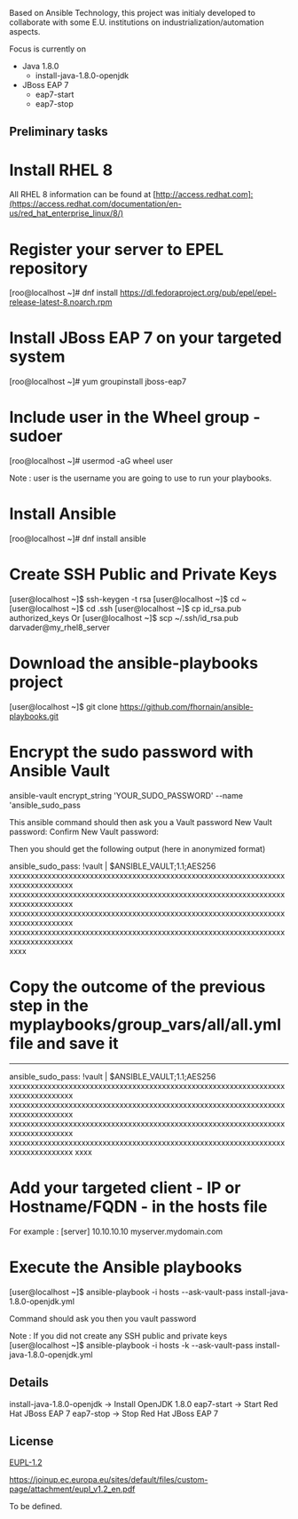 Based on Ansible Technology, this project was initialy developed to collaborate with some E.U. institutions on industrialization/automation aspects.

Focus is currently on 
- Java 1.8.0
  - install-java-1.8.0-openjdk
- JBoss EAP 7
  - eap7-start
  - eap7-stop

Preliminary tasks
------------

# Install RHEL 8 
All RHEL 8 information can be found at [http://access.redhat.com]:(https://access.redhat.com/documentation/en-us/red_hat_enterprise_linux/8/)

# Register your server to EPEL repository
[roo@localhost ~]# dnf install https://dl.fedoraproject.org/pub/epel/epel-release-latest-8.noarch.rpm

# Install JBoss EAP 7 on your targeted system
[roo@localhost ~]# yum groupinstall jboss-eap7

# Include user in the Wheel group - sudoer
[roo@localhost ~]# usermod -aG wheel user

Note : user is the username you are going to use to run your playbooks. 

# Install Ansible
[roo@localhost ~]# dnf install ansible 

# Create SSH Public and Private Keys
[user@localhost ~]$ ssh-keygen -t rsa
[user@localhost ~]$ cd ~
[user@localhost ~]$ cd .ssh
[user@localhost ~]$ cp id_rsa.pub authorized_keys
Or
[user@localhost ~]$ scp ~/.ssh/id_rsa.pub darvader@my_rhel8_server

# Download the ansible-playbooks project
[user@localhost ~]$ git clone https://github.com/fhornain/ansible-playbooks.git

# Encrypt the sudo password with Ansible Vault 
ansible-vault encrypt_string 'YOUR_SUDO_PASSWORD' --name 'ansible_sudo_pass

This ansible command should then ask you a Vault password 
New Vault password: 
Confirm New Vault password: 

Then you should get the following output (here in anonymized format) 

ansible_sudo_pass: !vault |
          $ANSIBLE_VAULT;1.1;AES256
          xxxxxxxxxxxxxxxxxxxxxxxxxxxxxxxxxxxxxxxxxxxxxxxxxxxxxxxxxxxxxxxxxxxxxxxxxxxxxxxx   
          xxxxxxxxxxxxxxxxxxxxxxxxxxxxxxxxxxxxxxxxxxxxxxxxxxxxxxxxxxxxxxxxxxxxxxxxxxxxxxxx   
          xxxxxxxxxxxxxxxxxxxxxxxxxxxxxxxxxxxxxxxxxxxxxxxxxxxxxxxxxxxxxxxxxxxxxxxxxxxxxxxx   
          xxxxxxxxxxxxxxxxxxxxxxxxxxxxxxxxxxxxxxxxxxxxxxxxxxxxxxxxxxxxxxxxxxxxxxxxxxxxxxxx   
          xxxx


# Copy the outcome of the previous step in the myplaybooks/group_vars/all/all.yml file and save it

---
ansible_sudo_pass: !vault |
          $ANSIBLE_VAULT;1.1;AES256
         xxxxxxxxxxxxxxxxxxxxxxxxxxxxxxxxxxxxxxxxxxxxxxxxxxxxxxxxxxxxxxxxxxxxxxxxxxxxxxxx
          xxxxxxxxxxxxxxxxxxxxxxxxxxxxxxxxxxxxxxxxxxxxxxxxxxxxxxxxxxxxxxxxxxxxxxxxxxxxxxxx
          xxxxxxxxxxxxxxxxxxxxxxxxxxxxxxxxxxxxxxxxxxxxxxxxxxxxxxxxxxxxxxxxxxxxxxxxxxxxxxxx
          xxxxxxxxxxxxxxxxxxxxxxxxxxxxxxxxxxxxxxxxxxxxxxxxxxxxxxxxxxxxxxxxxxxxxxxxxxxxxxxx
          xxxx

# Add your targeted client - IP or Hostname/FQDN - in the hosts file
For example :
[server]
10.10.10.10
myserver.mydomain.com

# Execute the Ansible playbooks
[user@localhost ~]$ ansible-playbook -i hosts --ask-vault-pass install-java-1.8.0-openjdk.yml

Command should ask you then you vault password

Note : If you did not create any SSH public and private keys
[user@localhost ~]$ ansible-playbook -i hosts -k --ask-vault-pass install-java-1.8.0-openjdk.yml

Details
-------
install-java-1.8.0-openjdk -> Install OpenJDK 1.8.0
eap7-start -> Start Red Hat JBoss EAP 7 
eap7-stop -> Stop Red Hat JBoss EAP 7

License
-------

[EUPL-1.2](./LICENSE.md)

https://joinup.ec.europa.eu/sites/default/files/custom-page/attachment/eupl_v1.2_en.pdf

To be defined.
